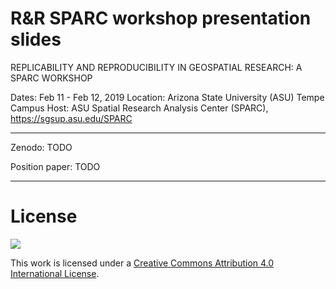 # R&R SPARC workshop presentation slides

REPLICABILITY AND REPRODUCIBILITY IN GEOSPATIAL RESEARCH: A SPARC WORKSHOP

Dates: Feb 11 - Feb 12, 2019 
Location: Arizona State University (ASU) Tempe Campus
Host: ASU Spatial Research Analysis Center (SPARC), https://sgsup.asu.edu/SPARC

------

Zenodo: TODO

Position paper: TODO


------

# License

![](https://licensebuttons.net/l/by/4.0/88x31.png)

This work is licensed under a [Creative Commons Attribution 4.0 International License](https://creativecommons.org/licenses/by/4.0/).
